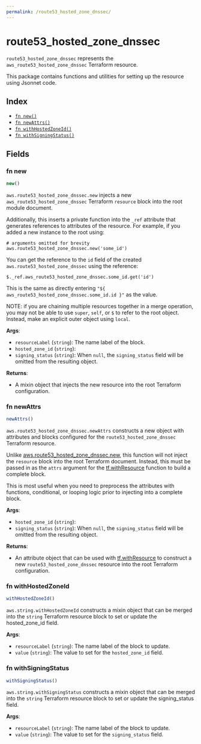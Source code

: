 ```yaml
---
permalink: /route53_hosted_zone_dnssec/
---
```


# route53_hosted_zone_dnssec

`route53_hosted_zone_dnssec` represents the `aws_route53_hosted_zone_dnssec` Terraform resource.



This package contains functions and utilities for setting up the resource using Jsonnet code.


## Index

* [`fn new()`](#fn-new)
* [`fn newAttrs()`](#fn-newattrs)
* [`fn withHostedZoneId()`](#fn-withhostedzoneid)
* [`fn withSigningStatus()`](#fn-withsigningstatus)

## Fields

### fn new

```ts
new()
```


`aws.route53_hosted_zone_dnssec.new` injects a new `aws_route53_hosted_zone_dnssec` Terraform `resource`
block into the root module document.

Additionally, this inserts a private function into the `_ref` attribute that generates references to attributes of the
resource. For example, if you added a new instance to the root using:

    # arguments omitted for brevity
    aws.route53_hosted_zone_dnssec.new('some_id')

You can get the reference to the `id` field of the created `aws.route53_hosted_zone_dnssec` using the reference:

    $._ref.aws_route53_hosted_zone_dnssec.some_id.get('id')

This is the same as directly entering `"${ aws_route53_hosted_zone_dnssec.some_id.id }"` as the value.

NOTE: if you are chaining multiple resources together in a merge operation, you may not be able to use `super`, `self`,
or `$` to refer to the root object. Instead, make an explicit outer object using `local`.

**Args**:
  - `resourceLabel` (`string`): The name label of the block.
  - `hosted_zone_id` (`string`): 
  - `signing_status` (`string`):  When `null`, the `signing_status` field will be omitted from the resulting object.

**Returns**:
- A mixin object that injects the new resource into the root Terraform configuration.


### fn newAttrs

```ts
newAttrs()
```


`aws.route53_hosted_zone_dnssec.newAttrs` constructs a new object with attributes and blocks configured for the `route53_hosted_zone_dnssec`
Terraform resource.

Unlike [aws.route53_hosted_zone_dnssec.new](#fn-route53_hosted_zone_dnssecnew), this function will not inject the `resource`
block into the root Terraform document. Instead, this must be passed in as the `attrs` argument for the
[tf.withResource](https://github.com/tf-libsonnet/core/tree/main/docs#fn-withresource) function to build a complete block.

This is most useful when you need to preprocess the attributes with functions, conditional, or looping logic prior to
injecting into a complete block.

**Args**:
  - `hosted_zone_id` (`string`): 
  - `signing_status` (`string`):  When `null`, the `signing_status` field will be omitted from the resulting object.

**Returns**:
  - An attribute object that can be used with [tf.withResource](https://github.com/tf-libsonnet/core/tree/main/docs#fn-withresource) to construct a new `route53_hosted_zone_dnssec` resource into the root Terraform configuration.


### fn withHostedZoneId

```ts
withHostedZoneId()
```

`aws.string.withHostedZoneId` constructs a mixin object that can be merged into the `string`
Terraform resource block to set or update the hosted_zone_id field.



**Args**:
  - `resourceLabel` (`string`): The name label of the block to update.
  - `value` (`string`): The value to set for the `hosted_zone_id` field.


### fn withSigningStatus

```ts
withSigningStatus()
```

`aws.string.withSigningStatus` constructs a mixin object that can be merged into the `string`
Terraform resource block to set or update the signing_status field.



**Args**:
  - `resourceLabel` (`string`): The name label of the block to update.
  - `value` (`string`): The value to set for the `signing_status` field.

